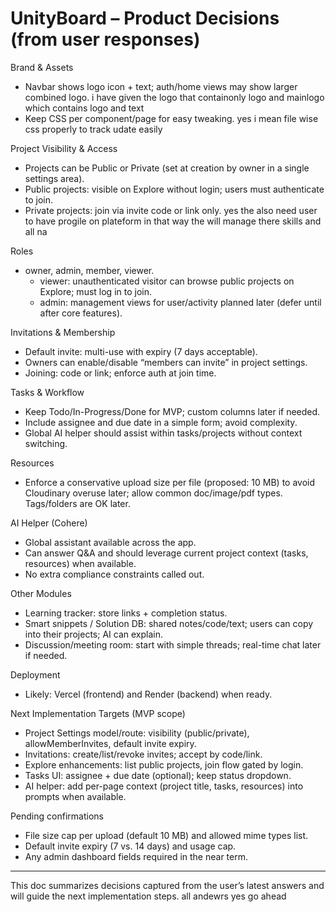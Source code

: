 # UnityBoard – Product Decisions (from user responses)

Brand & Assets
- Navbar shows logo icon + text; auth/home views may show larger combined logo.
i have given the logo that containonly logo and mainlogo which contains logo and text 
- Keep CSS per component/page for easy tweaking. yes i mean file wise css properly to track udate easily 

Project Visibility & Access
- Projects can be Public or Private (set at creation by owner in a single settings area).
- Public projects: visible on Explore without login; users must authenticate to join.
- Private projects: join via invite code or link only. yes the also need user to have progile on plateform in that way the will manage there skills and all na 

Roles
- owner, admin, member, viewer.
  - viewer: unauthenticated visitor can browse public projects on Explore; must log in to join.
  - admin: management views for user/activity planned later (defer until after core features).

Invitations & Membership
- Default invite: multi-use with expiry (7 days acceptable).
- Owners can enable/disable “members can invite” in project settings.
- Joining: code or link; enforce auth at join time.

Tasks & Workflow
- Keep Todo/In-Progress/Done for MVP; custom columns later if needed.
- Include assignee and due date in a simple form; avoid complexity.
- Global AI helper should assist within tasks/projects without context switching.

Resources
- Enforce a conservative upload size per file (proposed: 10 MB) to avoid Cloudinary overuse later; allow common doc/image/pdf types. Tags/folders are OK later.

AI Helper (Cohere)
- Global assistant available across the app.
- Can answer Q&A and should leverage current project context (tasks, resources) when available.
- No extra compliance constraints called out.

Other Modules
- Learning tracker: store links + completion status.
- Smart snippets / Solution DB: shared notes/code/text; users can copy into their projects; AI can explain.
- Discussion/meeting room: start with simple threads; real-time chat later if needed.

Deployment
- Likely: Vercel (frontend) and Render (backend) when ready.

Next Implementation Targets (MVP scope)
- Project Settings model/route: visibility (public/private), allowMemberInvites, default invite expiry.
- Invitations: create/list/revoke invites; accept by code/link.
- Explore enhancements: list public projects, join flow gated by login.
- Tasks UI: assignee + due date (optional); keep status dropdown.
- AI helper: add per-page context (project title, tasks, resources) into prompts when available.

Pending confirmations
- File size cap per upload (default 10 MB) and allowed mime types list.
- Default invite expiry (7 vs. 14 days) and usage cap.
- Any admin dashboard fields required in the near term.

---
This doc summarizes decisions captured from the user’s latest answers and will guide the next implementation steps.
all andewrs yes go ahead 